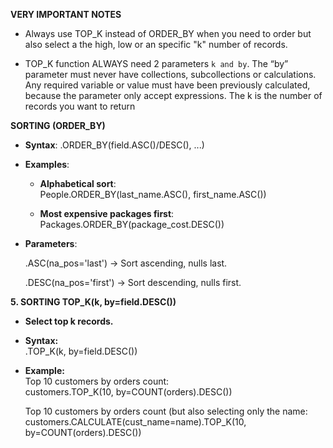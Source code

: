 **VERY IMPORTANT NOTES**

  - Always use TOP_K instead of ORDER_BY when you need to order but also select a the high, low or an specific "k" number of records.
  
  - TOP_K function ALWAYS need 2 parameters `k and by`. The “by” parameter must never have collections, subcollections or calculations. Any required variable or value must have been previously calculated, because the parameter only accept expressions. The k is the number of records you want to return

**SORTING (ORDER_BY)**  

- **Syntax**: .ORDER_BY(field.ASC()/DESC(), ...)  

- **Examples**:  

  - **Alphabetical sort**:  
    People.ORDER_BY(last_name.ASC(), first_name.ASC())  

  - **Most expensive packages first**:  
    Packages.ORDER_BY(package_cost.DESC())  

- **Parameters**:  

  .ASC(na_pos='last') → Sort ascending, nulls last.  

  .DESC(na_pos='first') → Sort descending, nulls first.

**5. SORTING TOP_K(k, by=field.DESC())**  

- **Select top k records.**

- **Syntax:**  
  .TOP_K(k, by=field.DESC())

- **Example:**  
  Top 10 customers by orders count:  
  customers.TOP_K(10, by=COUNT(orders).DESC())

  Top 10 customers by orders count (but also selecting only the name:  
  customers.CALCULATE(cust_name=name).TOP_K(10, by=COUNT(orders).DESC())